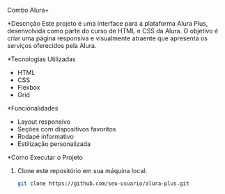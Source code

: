 Combo Alura+

*Descrição
Este projeto é uma interface para a plataforma Alura Plus, desenvolvida como parte do curso de HTML e CSS da Alura. O objetivo é criar uma página responsiva e visualmente atraente que apresenta os serviços oferecidos pela Alura.

*Tecnologias Utilizadas
- HTML
- CSS
- Flexbox
- Grid

*Funcionalidades
- Layout responsivo
- Seções com dispositivos favoritos
- Rodapé informativo
- Estilização personalizada

*Como Executar o Projeto
1. Clone este repositório em sua máquina local:
   ```bash
   git clone https://github.com/seu-usuario/alura-plus.git
